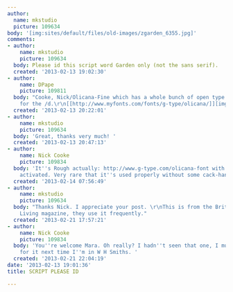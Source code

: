 ```yaml
---
author:
  name: mkstudio
  picture: 109634
body: '[img:sites/default/files/old-images/zgarden_6355.jpg]'
comments:
- author:
    name: mkstudio
    picture: 109634
  body: Please id this script word Garden only (not the sans serif).
  created: '2013-02-13 19:02:30'
- author:
    name: DPape
    picture: 109811
  body: "Cooke, Nick/Olicana-Fine which has a whole bunch of open type alternatives
    for the /d.\r\n[[http://www.myfonts.com/fonts/g-type/olicana/]][img:sites/default/files/old-images/garden1_3749.jpg]"
  created: '2013-02-13 20:22:01'
- author:
    name: mkstudio
    picture: 109634
  body: 'Great, thanks very much! '
  created: '2013-02-13 20:47:13'
- author:
    name: Nick Cooke
    picture: 109834
  body: 'It''s Rough actually: http://www.g-type.com/olicana-font with Swash and Ligatures
    activated. Very rare that it''s used properly without some cack-handed ''improvement''/alteration. '
  created: '2013-02-14 07:56:49'
- author:
    name: mkstudio
    picture: 109634
  body: "Thanks Nick. I appreciate your post. \r\nThis is from the British Country
    Living magazine, they use it frequently."
  created: '2013-02-21 17:57:21'
- author:
    name: Nick Cooke
    picture: 109834
  body: 'You''re welcome Mara. Oh really? I hadn''t seen that one, I must look out
    for it next time I''m in W H Smiths. '
  created: '2013-02-21 22:04:19'
date: '2013-02-13 19:01:36'
title: SCRIPT PLEASE ID

---
```

